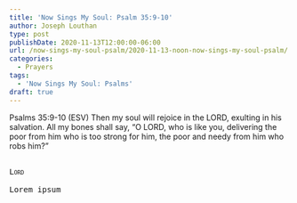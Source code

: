 ```yaml
---
title: 'Now Sings My Soul: Psalm 35:9-10'
author: Joseph Louthan
type: post
publishDate: 2020-11-13T12:00:00-06:00
url: /now-sings-my-soul-psalm/2020-11-13-noon-now-sings-my-soul-psalm/
categories:
  - Prayers
tags:
  - 'Now Sings My Soul: Psalms'
draft: true
---
```

Psalms 35:9-10 (ESV) Then my soul will rejoice in the LORD,
exulting in his salvation.
All my bones shall say,
“O LORD, who is like you,
delivering the poor
from him who is too strong for him,
the poor and needy from him who robs him?”
<pre>
<div style="font-variant: small-caps;">
Lord
</div>
Lorem ipsum
</pre>
